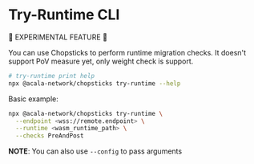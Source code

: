 # Try-Runtime CLI

🚧 EXPERIMENTAL FEATURE 🚧

You can use Chopsticks to perform runtime migration checks. It doesn't support PoV measure yet, only weight check is support.

```bash
# try-runtime print help
npx @acala-network/chopsticks try-runtime --help
```

Basic example:

```bash
npx @acala-network/chopsticks try-runtime \
  --endpoint <wss://remote.endpoint> \
  --runtime <wasm_runtime_path> \
  --checks PreAndPost
```

__NOTE__: You can also use `--config` to pass arguments

